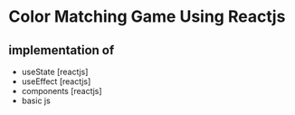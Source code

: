 # Color Matching Game Using Reactjs

## implementation of
- useState [reactjs]
- useEffect [reactjs]
- components [reactjs]
- basic js
